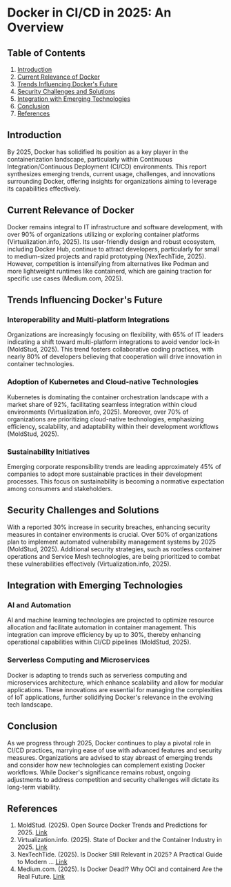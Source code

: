 # Docker in CI/CD in 2025: An Overview

## Table of Contents
1. [Introduction](#introduction)  
2. [Current Relevance of Docker](#current-relevance-of-docker)  
3. [Trends Influencing Docker's Future](#trends-influencing-dockers-future)  
4. [Security Challenges and Solutions](#security-challenges-and-solutions)  
5. [Integration with Emerging Technologies](#integration-with-emerging-technologies)  
6. [Conclusion](#conclusion)  
7. [References](#references)  

## Introduction
By 2025, Docker has solidified its position as a key player in the containerization landscape, particularly within Continuous Integration/Continuous Deployment (CI/CD) environments. This report synthesizes emerging trends, current usage, challenges, and innovations surrounding Docker, offering insights for organizations aiming to leverage its capabilities effectively.

## Current Relevance of Docker
Docker remains integral to IT infrastructure and software development, with over 90% of organizations utilizing or exploring container platforms (Virtualization.info, 2025). Its user-friendly design and robust ecosystem, including Docker Hub, continue to attract developers, particularly for small to medium-sized projects and rapid prototyping (NexTechTide, 2025). However, competition is intensifying from alternatives like Podman and more lightweight runtimes like containerd, which are gaining traction for specific use cases (Medium.com, 2025).

## Trends Influencing Docker's Future

### Interoperability and Multi-platform Integrations
Organizations are increasingly focusing on flexibility, with 65% of IT leaders indicating a shift toward multi-platform integrations to avoid vendor lock-in (MoldStud, 2025). This trend fosters collaborative coding practices, with nearly 80% of developers believing that cooperation will drive innovation in container technologies.

### Adoption of Kubernetes and Cloud-native Technologies
Kubernetes is dominating the container orchestration landscape with a market share of 92%, facilitating seamless integration within cloud environments (Virtualization.info, 2025). Moreover, over 70% of organizations are prioritizing cloud-native technologies, emphasizing efficiency, scalability, and adaptability within their development workflows (MoldStud, 2025).

### Sustainability Initiatives
Emerging corporate responsibility trends are leading approximately 45% of companies to adopt more sustainable practices in their development processes. This focus on sustainability is becoming a normative expectation among consumers and stakeholders.

## Security Challenges and Solutions
With a reported 30% increase in security breaches, enhancing security measures in container environments is crucial. Over 50% of organizations plan to implement automated vulnerability management systems by 2025 (MoldStud, 2025). Additional security strategies, such as rootless container operations and Service Mesh technologies, are being prioritized to combat these vulnerabilities effectively (Virtualization.info, 2025).

## Integration with Emerging Technologies

### AI and Automation
AI and machine learning technologies are projected to optimize resource allocation and facilitate automation in container management. This integration can improve efficiency by up to 30%, thereby enhancing operational capabilities within CI/CD pipelines (MoldStud, 2025).

### Serverless Computing and Microservices
Docker is adapting to trends such as serverless computing and microservices architecture, which enhance scalability and allow for modular applications. These innovations are essential for managing the complexities of IoT applications, further solidifying Docker's relevance in the evolving tech landscape.

## Conclusion
As we progress through 2025, Docker continues to play a pivotal role in CI/CD practices, marrying ease of use with advanced features and security measures. Organizations are advised to stay abreast of emerging trends and consider how new technologies can complement existing Docker workflows. While Docker's significance remains robust, ongoing adjustments to address competition and security challenges will dictate its long-term viability.

## References
1. MoldStud. (2025). Open Source Docker Trends and Predictions for 2025. [Link](https://moldstud.com/articles/p-the-future-of-open-source-docker-trends-and-predictions-for-2025)
2. Virtualization.info. (2025). State of Docker and the Container Industry in 2025. [Link](https://virtualization.info/2025/02/23/state-of-docker-and-the-container-industry-in-2025/)
3. NexTechTide. (2025). Is Docker Still Relevant in 2025? A Practical Guide to Modern ... [Link](https://nextechtide.blogspot.com/2025/01/is-docker-still-relevant-in-2025.html)
4. Medium.com. (2025). Is Docker Dead!? Why OCI and containerd Are the Real Future. [Link](https://medium.com/@info.felixfab/is-docker-dead-why-oci-and-containerd-are-the-real-future-84f3c640e9b3)